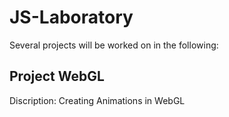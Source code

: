 # JS-Laboratory
Several projects will be worked on in the following:

## Project WebGL
Discription: Creating Animations in WebGL
